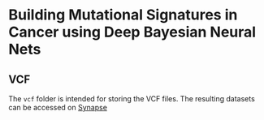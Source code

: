 # Building Mutational Signatures in Cancer using Deep Bayesian Neural Nets

## VCF

The `vcf` folder is intended for storing the VCF files.
The resulting datasets can be accessed on  [Synapse](https://www.synapse.org/#!Synapse:syn11801870)
